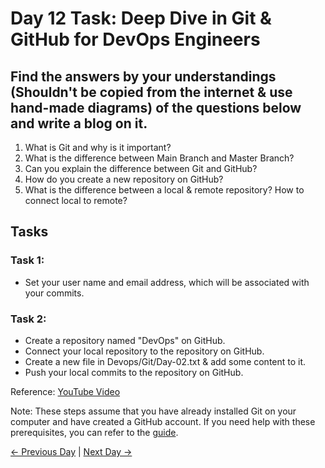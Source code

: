 # Day 12 Task: Deep Dive in Git & GitHub for DevOps Engineers

## Find the answers by your understandings (Shouldn't be copied from the internet & use hand-made diagrams) of the questions below and write a blog on it.

1. What is Git and why is it important?
2. What is the difference between Main Branch and Master Branch?
3. Can you explain the difference between Git and GitHub?
4. How do you create a new repository on GitHub?
5. What is the difference between a local & remote repository? How to connect local to remote?

## Tasks

### Task 1:
- Set your user name and email address, which will be associated with your commits.

### Task 2:
- Create a repository named "DevOps" on GitHub.
- Connect your local repository to the repository on GitHub.
- Create a new file in Devops/Git/Day-02.txt & add some content to it.
- Push your local commits to the repository on GitHub.

Reference: [YouTube Video](https://youtu.be/AT1uxOLsCdk)

Note: These steps assume that you have already installed Git on your computer and have created a GitHub account. If you need help with these prerequisites, you can refer to the [guide](https://git-scm.com/book/en/v2/Getting-Started-Installing-Git).

[← Previous Day](../day11/README.md) | [Next Day →](../day13/README.md)
